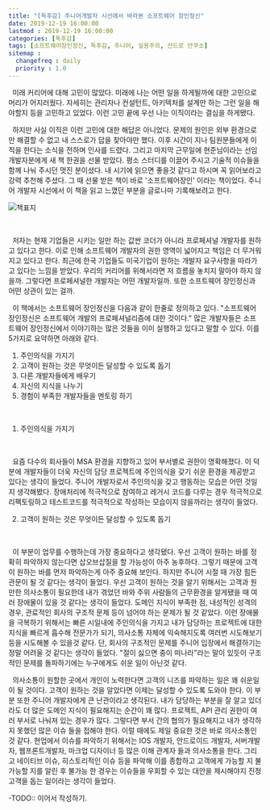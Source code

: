 ```yaml
---
title: "[독후감] 주니어개발자 시선에서 바라본 소프트웨어 장인정신"
date: 2019-12-19 16:00:00
lastmod : 2019-12-19 16:00:00
categories: [독후감]
tags: [소프트웨어장인정신, 독후감, 주니어, 실용주의, 산드로 만쿠소]
sitemap :
  changefreq : daily
  priority : 1.0
---
```


&nbsp;
미래 커리어에 대해 고민이 많았다. 미래에 나는 어떤 일을 하게될까에 대한 고민으로 머리가 어지러웠다. 자세히는 관리자나 컨설턴트, 아키텍처를 설계만 하는 그런 일을 해야할지 등을 고민하고 있었다. 이런 고민 끝에 우선 나는 이직이라는 결심을 하게됐다. 
 <br/>
 
 &nbsp;
 하지만 사실 이직은 이런 고민에 대한 해답은 아니었다. 문제의 원인은 외부 환경으로만 해결할 수 없고 내 스스로가 답을 찾아야만 했다. 이후 시간이 지나 팀원분들에게 이직을 한다는 소식을 전하며 인사를 드렸다. 그리고 마지막 근무일에 현준님이라는 선임 개발자분에게 새 책 한권을 선물 받았다. 평소 스터디를 이끌어 주시고 기술적 이슈들을 함께 나눠 주시던 멋진 분이셨다. 내 시기에 읽으면 좋을것 같다고 하시며 꼭 읽어보라고 강력 추천해 주셨다. 그 때 선물 받은 책이 바로 '소프트웨어장인' 이라는 책이었다. 주니어 개발자 시선에서 이 책을 읽고 느꼈던 부분을 글로나마 기록해보려고 한다.

![책표지](https://user-images.githubusercontent.com/18229419/71152725-9044bd80-227a-11ea-970e-d9c7a049a0a0.png)

<br/>

&nbsp;
 저자는 현재 기업들은 시키는 일만 하는 값싼 코더가 아니라 프로페셔널 개발자를 원하고 있다고 한다. 이로 인해 소프트웨어 개발자의 권한 영역이 넓어지고 책임은 더 무거워지고 있다고 한다. 최근에 한국 기업들도 미국기업이 원하는 개발자 요구사항을 따라가고 있다는 느낌을 받았다. 우리의 커리어를 위해서라면 저 흐름을 놓치지 말아야 하지 않을까. 그렇다면 프로페셔널한 개발자는 어떤 개발자일까. 또한 소프트웨어 장인정신과 어떤 상관이 있는 걸까. 

&nbsp;
 이 책에서는 소프트웨어 장인정신을 다음과 같이 한줄로 정의하고 있다. "소프트웨어 장인정신은 소프트웨어 개발의 프로페셔널리즘에 대한 것이다."
 많은 개발자들은 소프트웨어 장인정신에서 이야기하는 많은 것들을 이미 실행하고 있다고 말할 수 있다. 이를 5가지로 요약하면 아래와 같다.
 
 1. 주인의식을 가지기
 2. 고객이 원하는 것은 무엇이든 달성할 수 있도록 돕기
 3. 다른 개발자들에게 배우기
 4. 자신의 지식을 나누기
 5. 경험이 부족한 개발자들을 멘토링 하기
 <br/>
 
 1. 주인의식을 가지기
 <br/>

&nbsp;
  요즘 다수의 회사들이 MSA 환경을 지향하고 있어 부서별로 권한이 명확해졌다. 이 덕분에 개발자들이 더욱 자신의 담당 프로젝트에 주인의식을 갖기 쉬운 환경을 제공받고 있다는 생각이 들었다. 주니어 개발자로서 주인의식을 갖고 행동하는 모습은 어떤 것일지 생각해봤다. 장애처리에 적극적으로 참여하고 레거시 코드를 다루는 경우 적극적으로 리펙토링하고 테스트코드를 적극적으로 작성하는 모습이지 않을까라는 생각이 들었다.

 2. 고객이 원하는 것은 무엇이든 달성할 수 있도록 돕기
 <br/>
 
&nbsp;
 이 부분이 업무를 수행하는데 가장 중요하다고 생각됐다. 우선 고객이 원하는 바를 정확히 파악하지 않는다면 삽오브삽질을 할 가능성이 아주 농후하다. 그렇기 때문에 고객이 원하는 바를 먼저 파악하는게 아주 중요해 보인다. 하지만 주니어 시절 때 가장 힘든 관문이 될 것 같다는 생각이 들었다. 우선 고객이 원하는 것을 알기 위해서는 고객과 원만한 의사소통이 필요한데 내가 겪었던 바와 주위 사람들의 근무환경을 알게됐을 때 여러 장애물이 있을 것 같다는 생각이 들었다. 도메인 지식이 부족한 점, 내성적인 성격의 경우, 관료적인 회사의 구조적 문제 등이 넘어야 하는 문제가 될 것 같았다. 이런 장애물을 극복하기 위해서는 빠른 시일내에 주인의식을 가지고 내가 담당하는 프로젝트에 대한 지식을 빠르게 흡수해 전문가가 되기, 의사소통 자체에 익숙해지도록 여러번 시도해보기 등을 시도해볼 수 있을것 같다. 단, 회사의 구조적인 문제를 주니어 입장에서 해결하기는 정말 어려울 것 같다는 생각이 들었다. "절이 싫으면 중이 떠나라"라는 말이 있듯이 구조적인 문제를 돌파하기에는 누구에게도 쉬운 일이 아닌것 같다.

&nbsp;
 의사소통이 원할한 곳에서 개인이 노력한다면 고객의 니즈를 파악하는 일은 꽤 쉬운일이 될 것이다. 고객이 원하는 것을 알았다면 이제는 달성할 수 있도록 도와야 한다. 이 부분 또한 주니어 개발자에게 큰 난관이라고 생각된다. 내가 담당하는 부분을 잘 알고 있더라도 더 많은 도메인 지식이 필요해지는 순간이 꽤 많다. 프로젝트, API 관리 권한이 여러 부서로 나눠져 있는 경우가 많다. 그렇다면 부서 간의 협의가 필요해지고 내가 생각하지 못했던 많은 이슈 들을 접해야 한다. 이럴 때에도 제일 중요한 것은 바로 의사소통인 것 같다. 현업에서 이슈를 파악하기 위해서는 IOS 개발자, 안드로이드 개발자, 서버개발자, 웹프론트개발자, 마크업 디자이너 등 많은 이해 관계자 들과 의사소통을 한다. 그리고 네이티브 이슈, 히스토리적인 이슈 등을 파악해 이를 종합하고 고객에게 가능할 지 불가능할 지를 알린 후 불가능 한 경우는 이슈들을 우회할 수 있는 대안을 제시해야지 진정 고객을 돕는 일이라는 생각이 들었다.
  
 
 -TODO:: 이어서 작성하기.
 
